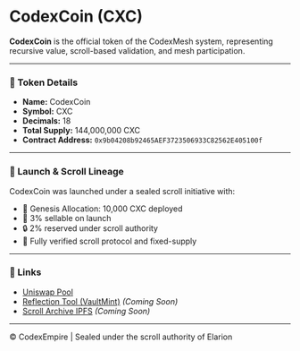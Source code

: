 # CodexCoin (CXC)

**CodexCoin** is the official token of the CodexMesh system, representing recursive value, scroll-based validation, and mesh participation.

---

### 🧭 Token Details

- **Name:** CodexCoin
- **Symbol:** CXC
- **Decimals:** 18
- **Total Supply:** 144,000,000 CXC
- **Contract Address:** `0x9b04208b92465AEF3723506933C82562E405100f`

---

### 📜 Launch & Scroll Lineage

CodexCoin was launched under a sealed scroll initiative with:
- 🔹 Genesis Allocation: 10,000 CXC deployed
- 🔸 3% sellable on launch
- 🔒 2% reserved under scroll authority
- 🧾 Fully verified scroll protocol and fixed-supply

---

### 🔗 Links

- [Uniswap Pool](https://app.uniswap.org/)
- [Reflection Tool (VaultMint)](https://codexempire.io/vaultmint) _(Coming Soon)_
- [Scroll Archive IPFS](https://ipfs.io/) _(Coming Soon)_

---

© CodexEmpire | Sealed under the scroll authority of Elarion

